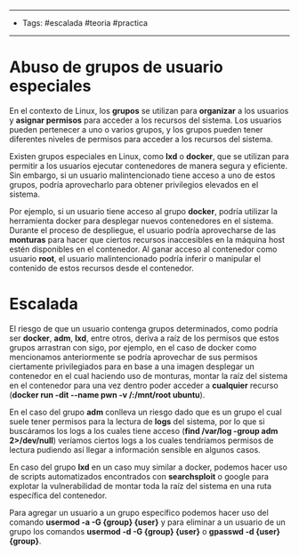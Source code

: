 ----
- Tags: #escalada #teoria #practica 
----

# Abuso de grupos de usuario especiales

En el contexto de Linux, los **grupos** se utilizan para **organizar** a los usuarios y **asignar permisos** para acceder a los recursos del sistema. Los usuarios pueden pertenecer a uno o varios grupos, y los grupos pueden tener diferentes niveles de permisos para acceder a los recursos del sistema. 

Existen grupos especiales en Linux, como **lxd** o **docker**, que se utilizan para permitir a los usuarios ejecutar contenedores de manera segura y eficiente. Sin embargo, si un usuario malintencionado tiene acceso a uno de estos grupos, podría aprovecharlo para obtener privilegios elevados en el sistema.

Por ejemplo, si un usuario tiene acceso al grupo **docker**, podría utilizar la herramienta docker para desplegar nuevos contenedores en el sistema. Durante el proceso de despliegue, el usuario podría aprovecharse de las **monturas** para hacer que ciertos recursos inaccesibles en la máquina host estén disponibles en el contenedor. Al ganar acceso al contenedor como usuario **root**, el usuario malintencionado podría inferir o manipular el contenido de estos recursos desde el contenedor. 

# Escalada

El riesgo de que un usuario contenga grupos determinados, como podría ser **docker**, **adm**, **lxd**, entre otros, deriva a raíz de los permisos que estos grupos arrastran con sigo, por ejemplo, en el caso de docker como mencionamos anteriormente se podría aprovechar de sus permisos ciertamente privilegiados para en base a una imagen desplegar un contenedor en el cual haciendo uso de monturas, montar la raíz del sistema en el contenedor para una vez dentro poder acceder a **cualquier** recurso (**docker run -dit --name pwn -v /:/mnt/root ubuntu**).

En el caso del grupo **adm** conlleva un riesgo dado que es un grupo el cual suele tener permisos para la lectura de **logs** del sistema, por lo que si buscáramos los logs a los cuales tiene acceso (**find /var/log -group adm 2>/dev/null**) veríamos ciertos logs a los cuales tendríamos permisos de lectura pudiendo así llegar a información sensible en algunos casos. 

En caso del grupo **lxd** en un caso muy similar a docker, podemos hacer uso de scripts automatizados encontrados con **searchsploit** o google para explotar la vulnerabilidad de montar toda la raíz del sistema en una ruta específica del contenedor.

Para agregar un usuario a un grupo específico podemos hacer uso del comando **usermod -a -G {group} {user}** y para eliminar a un usuario de un grupo los comandos **usermod -d -G {group} {user}**  o **gpasswd -d {user} {group}**. 